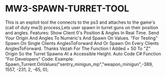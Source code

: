 # MW3-SPAWN-TURRET-TOOL
This is an exploit tool the connects to the ps3 and attaches to the game's (call of duty mw3) process,Lets user spawn in turret guns on their position and angles. Features:  Show Client 0's Position &amp; Angles In Real Time.  Send Your Origin And Angles To Numeric's And Spawn On Values. "For Testing"  Spawn On Single Clients AnglesToForward And Or Spawn On Every Clients AnglesToForward.   Thanks Vezah For The Function  I Added + 50 To "Z" Origin So the Turret Spawns At a Accessible Height.  Auto Code C# Function "For Developers"  Code: Example: Spawn_Turrent.OnValues("sentry_minigun_mp","weapon_minigun",-389, 1557, -231, 2, -65, 0);
